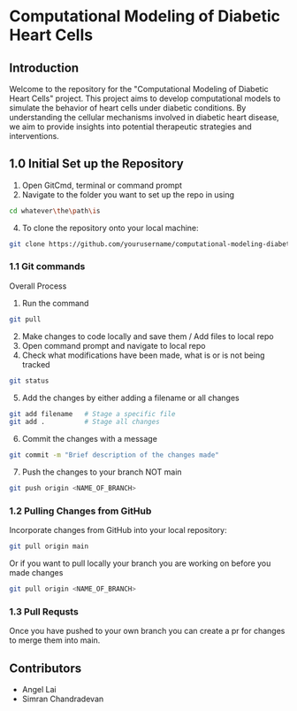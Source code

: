# Computational Modeling of Diabetic Heart Cells
## Introduction

Welcome to the repository for the "Computational Modeling of Diabetic Heart Cells" project. This project aims to develop computational models to simulate the behavior of heart cells under diabetic conditions. By understanding the cellular mechanisms involved in diabetic heart disease, we aim to provide insights into potential therapeutic strategies and interventions.

## 1.0 Initial Set up the Repository
1. Open GitCmd, terminal or command prompt
2. Navigate to the folder you want to set up the repo in using
```bash
cd whatever\the\path\is
```
4. To clone the repository onto your local machine:
```bash
git clone https://github.com/yourusername/computational-modeling-diabetic-heart-cells.git
```

### 1.1 Git commands
Overall Process
1. Run the command
```bash
git pull
```
2. Make changes to code locally and save them /  Add files to local repo
3. Open command prompt and navigate to local repo 
4. Check what modifications have been made, what is or is not being tracked
```bash
git status
```
5. Add the changes by either adding a filename or all changes
```bash
git add filename   # Stage a specific file
git add .          # Stage all changes
```
6. Commit the changes with a message
```bash
git commit -m "Brief description of the changes made"
```
7. Push the changes to your branch NOT main
```bash
git push origin <NAME_OF_BRANCH>
```

### 1.2 Pulling Changes from GitHub
Incorporate changes from GitHub into your local repository:
```bash
git pull origin main
```
Or if you want to pull locally your branch you are working on before you made changes
```bash
git pull origin <NAME_OF_BRANCH>
```

### 1.3 Pull Requsts
Once you have pushed to your own branch you can create a pr for changes to merge them into main. 


## Contributors
- Angel Lai
- Simran Chandradevan

